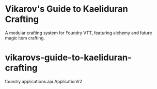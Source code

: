 # Vikarov's Guide to Kaeliduran Crafting

A modular crafting system for Foundry VTT, featuring alchemy and future magic item crafting.
# vikarovs-guide-to-kaeliduran-crafting

foundry.applications.api.ApplicationV2
